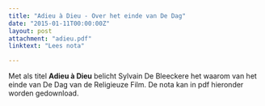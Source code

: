 ```yaml
---
title: "Adieu à Dieu - Over het einde van De Dag"
date: "2015-01-11T00:00:00Z"
layout: post
attachment: "adieu.pdf"
linktext: "Lees nota"

---
```

Met als titel <strong>Adieu à Dieu</strong> belicht Sylvain De Bleeckere het waarom van het einde van De Dag van de Religieuze Film.
De nota kan in pdf hieronder worden gedownload. 


